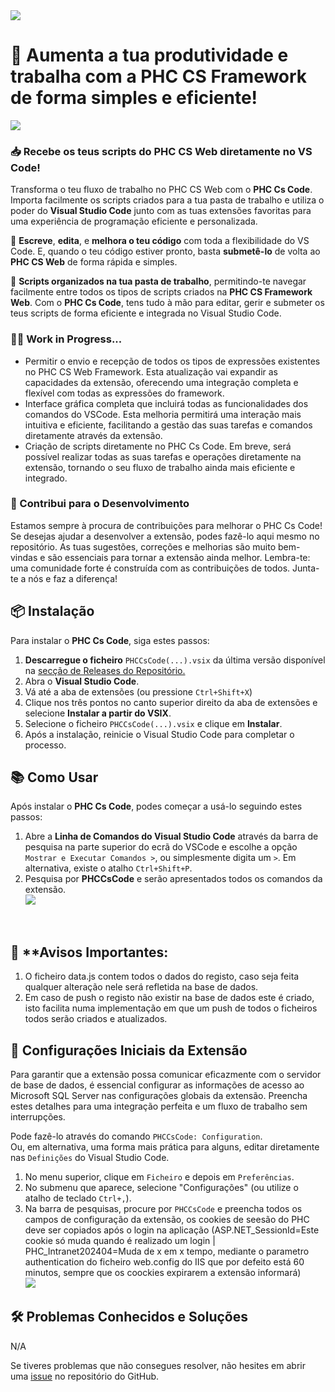 <img src="https://i.imgur.com/10kuTxK.png">

# 🚀 Aumenta a tua produtividade e trabalha com a PHC CS Framework de forma simples e eficiente!

<img src="https://i.imgur.com/UDmWDJK.gif"><br>
### 📥 Recebe os teus scripts do PHC CS Web diretamente no VS Code!
Transforma o teu fluxo de trabalho no PHC CS Web com o **PHC Cs Code**. Importa facilmente os scripts criados para a tua pasta de trabalho e utiliza o poder do **Visual Studio Code** junto com as tuas extensões favoritas para uma experiência de programação eficiente e personalizada.

🚀 **Escreve**, **edita**, e **melhora o teu código** com toda a flexibilidade do VS Code. E, quando o teu código estiver pronto, basta **submetê-lo** de volta ao **PHC CS Web** de forma rápida e simples.

📂 **Scripts organizados na tua pasta de trabalho**, permitindo-te navegar facilmente entre todos os tipos de scripts criados na **PHC CS Framework Web**. Com o **PHC Cs Code**, tens tudo à mão para editar, gerir e submeter os teus scripts de forma eficiente e integrada no Visual Studio Code.

### 👨‍💻 Work in Progress...
- Permitir o envio e recepção de todos os tipos de expressões existentes no PHC CS Web Framework. Esta atualização vai expandir as capacidades da extensão, oferecendo uma integração completa e flexível com todas as expressões do framework.
- Interface gráfica completa que incluirá todas as funcionalidades dos comandos do VSCode. Esta melhoria permitirá uma interação mais intuitiva e eficiente, facilitando a gestão das suas tarefas e comandos diretamente através da extensão.
- Criação de scripts diretamente no PHC Cs Code. Em breve, será possível realizar todas as suas tarefas e operações diretamente na extensão, tornando o seu fluxo de trabalho ainda mais eficiente e integrado.

### 🤝 Contribui para o Desenvolvimento
Estamos sempre à procura de contribuições para melhorar o PHC Cs Code! Se desejas ajudar a desenvolver a extensão, podes fazê-lo aqui mesmo no repositório. As tuas sugestões, correções e melhorias são muito bem-vindas e são essenciais para tornar a extensão ainda melhor. Lembra-te: uma comunidade forte é construída com as contribuições de todos. Junta-te a nós e faz a diferença!

## 📦 Instalação
Para instalar o **PHC Cs Code**, siga estes passos:

1. **Descarregue o ficheiro** `PHCCsCode(...).vsix` da última versão disponível na [secção de Releases do Repositório.](https://github.com/Miguel17lemos/CSManager/releases)
2. Abra o **Visual Studio Code**.
3. Vá até a aba de extensões (ou pressione `Ctrl+Shift+X`)
4. Clique nos três pontos no canto superior direito da aba de extensões e selecione **Instalar a partir do VSIX**.
5. Selecione o ficheiro `PHCCsCode(...).vsix` e clique em **Instalar**.
6. Após a instalação, reinicie o Visual Studio Code para completar o processo.

## 📚 Como Usar
Após instalar o **PHC Cs Code**, podes começar a usá-lo seguindo estes passos:
1. Abre a **Linha de Comandos do Visual Studio Code** através da barra de pesquisa na parte superior do ecrã do VSCode e escolhe a opção `Mostrar e Executar Comandos >`, ou simplesmente digita um `>`. Em alternativa, existe o atalho `Ctrl+Shift+P`.
2. Pesquisa por **PHCCsCode** e serão apresentados todos os comandos da extensão. <br><img src="https://i.imgur.com/UDmWDJK.gif">
<br>

## 🚨 **Avisos Importantes:
1. O ficheiro data.js contem todos o dados do registo, caso seja feita qualquer alteração nele será refletida na base de dados.
2. Em caso de push o registo não existir na base de dados este é criado, isto facilita numa implementação em que um push de todos o ficheiros todos serão criados e atualizados.


## 🧰 Configurações Iniciais da Extensão
Para garantir que a extensão possa comunicar eficazmente com o servidor de base de dados, é essencial configurar as informações de acesso ao Microsoft SQL Server nas configurações globais da extensão. Preencha estes detalhes para uma integração perfeita e um fluxo de trabalho sem interrupções.

Pode fazê-lo através do comando `PHCCsCode: Configuration`.<br>
Ou, em alternativa, uma forma mais prática para alguns, editar diretamente nas `Definições` do Visual Studio Code.
1. No menu superior, clique em `Ficheiro` e depois em `Preferências`.
2. No submenu que aparece, selecione "Configurações" (ou utilize o atalho de teclado `Ctrl+,`).
3. Na barra de pesquisas, procure por `PHCCsCode` e preencha todos os campos de configuração da extensão, os cookies de seesão do PHC deve ser copiados após o login na aplicação (ASP.NET_SessionId=Este cookie só muda quando é realizado um login | PHC_Intranet202404=Muda de x em x tempo, mediante o parametro authentication do ficheiro web.config do IIS que por defeito está 60 minutos, sempre que os coockies expirarem a extensão informará) <br> <img src="https://i.imgur.com/nSut5Rc.png">

## 🛠️ Problemas Conhecidos e Soluções

N/A

Se tiveres problemas que não consegues resolver, não hesites em abrir uma [issue](https://github.com/Miguel17lemos/CSManager/issues) no repositório do GitHub.